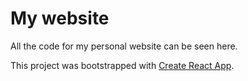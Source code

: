 # My website
All the code for my personal website can be seen here.

This project was bootstrapped with [Create React App](https://github.com/facebook/create-react-app).
